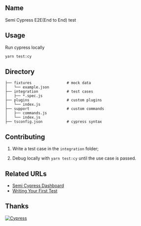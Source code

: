 ## Name
Semi Cypress E2E(End to End) test

## Usage

Run cypress locally

```bash
yarn test:cy
```

## Directory

```
├── fixtures                # mock data
│   └── example.json
├── integration             # test cases
│   ├── *.spec.js
├── plugins                 # custom plugins
│   └── index.js
├── support                 # custom commands
│   ├── commands.js        
│   └── index.js
├── tsconfig.json           # cypress syntax
```

## Contributing

1. Write a test case in the `integration` folder;

2. Debug locally with `yarn test:cy` until the use case is passed.

## Related URLs

- [Semi Cypress Dashboard](https://dashboard.cypress.io/projects/k83u7j)
- [Writing Your First Test](https://docs.cypress.io/guides/getting-started/writing-your-first-test)

## Thanks

[![Cypress](https://www.cypress.io/static/33498b5f95008093f5f94467c61d20ab/c0bf4/cypress-logo.webp)](https://www.cypress.io)